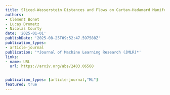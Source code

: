 ```yaml
---
title: Sliced-Wasserstein Distances and Flows on Cartan-Hadamard Manifolds
authors:
- Clément Bonet
- Lucas Drumetz
- Nicolas Courty
date: '2025-01-01'
publishDate: '2025-08-25T09:52:47.597588Z'
publication_types:
- article-journal
publication: '*Journal of Machine Learning Research (JMLR)*'
links:
- name: URL
  url: https://arxiv.org/abs/2403.06560


publication_types: [article-journal,"ML"]
featured: true
---
```

